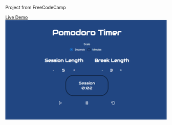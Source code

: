 Project from FreeCodeCamp

[Live Demo](https://jgnim.github.io/pomodoro-timer/)
![screenshot](./public/timer-preview.png)